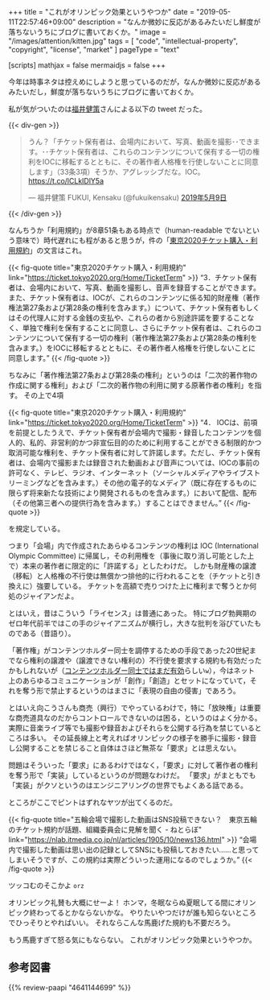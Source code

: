 +++
title = "これがオリンピック効果というやつか"
date =  "2019-05-11T22:57:46+09:00"
description = "なんか微妙に反応があるみたいだし鮮度が落ちないうちにブログに書いておくか。"
image = "/images/attention/kitten.jpg"
tags = [ "code", "intellectual-property", "copyright", "license", "market" ]
pageType = "text"

[scripts]
  mathjax = false
  mermaidjs = false
+++

今年は時事ネタは控えめにしようと思っているのだが，なんか微妙に反応があるみたいだし，鮮度が落ちないうちにブログに書いておくか。

私が気がついたのは[福井健策](https://twitter.com/fukuikensaku)さんによる以下の tweet だった。

{{< div-gen >}}
<blockquote class="twitter-tweet" data-lang="ja"><p lang="ja" dir="ltr">うん？「チケット保有者は、会場内において、写真、動画を撮影･･できます。･･チケット保有者は、これらのコンテンツについて保有する一切の権利をIOCに移転するとともに、その著作者人格権を行使しないことに同意します」（33条3項）そうか、アグレッシブだな。IOC。<a href="https://t.co/lCLkIDlY5a">https://t.co/lCLkIDlY5a</a></p>&mdash; 福井健策 FUKUI, Kensaku (@fukuikensaku) <a href="https://twitter.com/fukuikensaku/status/1126415530871611392?ref_src=twsrc%5Etfw">2019年5月9日</a></blockquote>
{{< /div-gen >}}

なんちうか「利用規約」が8章51条もある時点で（human-readable でないという意味で）時代遅れにも程があると思うが，件の「[東京2020チケット購入・利用規約](https://ticket.tokyo2020.org/Home/TicketTerm "東京2020チケット購入・利用規約｜東京2020公式チケット販売サイト")」の文言はこれ。

{{< fig-quote title="東京2020チケット購入・利用規約" link="https://ticket.tokyo2020.org/Home/TicketTerm" >}}
<q>3．チケット保有者は、会場内において、写真、動画を撮影し、音声を録音することができます。また、チケット保有者は、IOCが、これらのコンテンツに係る知的財産権（著作権法第27条および第28条の権利を含みます。）について、チケット保有者もしくはその代理人に対する金銭の支払や、これらの者から別途許諾を要することなく、単独で権利を保有することに同意し、さらにチケット保有者は、これらのコンテンツについて保有する一切の権利（著作権法第27条および第28条の権利を含みます。）をIOCに移転するとともに、その著作者人格権を行使しないことに同意します。</q>
{{< /fig-quote >}}

ちなみに「著作権法第27条および第28条の権利」というのは「二次的著作物の作成に関する権利」および「二次的著作物の利用に関する原著作者の権利」を指す。
その上で4項

{{< fig-quote title="東京2020チケット購入・利用規約" link="https://ticket.tokyo2020.org/Home/TicketTerm" >}}
<q>4． IOCは、前項を前提としたうえで、チケット保有者が会場内で撮影・録音したコンテンツを個人的、私的、非営利的かつ非宣伝目的のために利用することができる制限的かつ取消可能な権利を、チケット保有者に対して許諾します。ただし、チケット保有者は、会場内で撮影または録音された動画および音声については、IOCの事前の許可なく、テレビ、ラジオ、インターネット（ソーシャルメディアやライブストリーミングなどを含みます。）その他の電子的なメディア（既に存在するものに限らず将来新たな技術により開発されるものを含みます。）において配信、配布（その他第三者への提供行為を含みます。）することはできません。</q>
{{< /fig-quote >}}

を規定している。

つまり「会場」内で作成されたあらゆるコンテンツの権利は IOC (International Olympic Committee) に帰属し，その利用権を（事後に取り消し可能とした上で）本来の著作者に限定的に「許諾する」としたわけだ。
しかも財産権の譲渡（移転）と人格権の不行使は無償かつ排他的に行われることを（チケットと引き換えに）強要している。
チケットを高額で売りつけた上に権利まで奪うとか何処のジャイアンだよ。

とはいえ，昔はこういう「ライセンス」は普通にあった。
特にブログ勃興期のゼロ年代前半ではこの手のジャイアニズムが横行し，大きな批判を浴びていたものである（昔語り）。

「著作権」がコンテンツホルダー同士を調停するための手段であった20世紀までなら権利の譲渡や（譲渡できない権利の）不行使を要求する規約も有効だったかもしれないが（[コンテンツホルダー同士ではまだ有効](https://twitter.com/bushdog/status/1127189095245942784)らしい`w`），今はネット上のあらゆるコミュニケーションが「創作」「創造」とセットになっていて，それを奪う形で禁止するというのはまさに「表現の自由の侵害」であろう。

とはいえ向こうさんも商売（興行）でやっているわけで，特に「放映権」は重要な商売道具なのだからコントロールできないのは困る，というのはよく分かる。
実際に音楽ライブ等でも撮影や録音およびそれらを公開する行為を禁じているところは多い。
その延長線上と考えればオリンピックの様子を勝手に撮影・録音し公開することを禁じること自体はさほど無茶な「要求」とは思えない。

問題はそういった「要求」にあるわけではなく，「要求」に対して著作者の権利を奪う形で「実装」しているというのが問題なわけだ。
「要求」がまともでも「実装」がクソというのはエンジニアリングの世界でもよくある話である。

ところがここでピントはずれなヤツが出てくるのだ。

{{< fig-quote title="五輪会場で撮影した動画はSNS投稿できない？　東京五輪のチケット規約が話題、組織委員会に見解を聞く - ねとらぼ" link="https://nlab.itmedia.co.jp/nl/articles/1905/10/news136.html" >}}
<q>会場内で撮影した動画は思い出の記録としてSNSにも投稿しておきたい……と思ってしまいそうですが、この規約は実際どういった運用になるのでしょうか。</q>
{{< /fig-quote >}}

ツッコむのそこかよ `orz`

オリンピック礼賛も大概にせーよ！ ホンマ，冬眠ならぬ夏眠してる間にオリンピック終わってるとかならないかな。
やりたいやつだけが誰も知らないところでひっそりとやればいい。
それならこんな馬鹿げた規約も不要だろう。

もう馬鹿すぎて怒る気にもならない。
これがオリンピック効果というやつか。

## 参考図書

{{% review-paapi "4641144699" %}} <!-- 著作権法 第2版 -->
